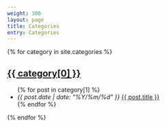 ```yaml
---
weight: 300
layout: page
title: Categories
entry: Categories
---
```


{% for category in site.categories %}
    <a href="/category/{{ category[0] }}">
        <h2>{{ category[0] }}</h2>
    </a>
    <ul>
        {% for post in category[1] %}
        <li>
            <i>{{ post.date | date: "%Y/%m/%d" }}</i>
            <a href="{{ post.url }}">{{ post.title }}</a>
        </li>
        {% endfor %}
    </ul>
{% endfor %}